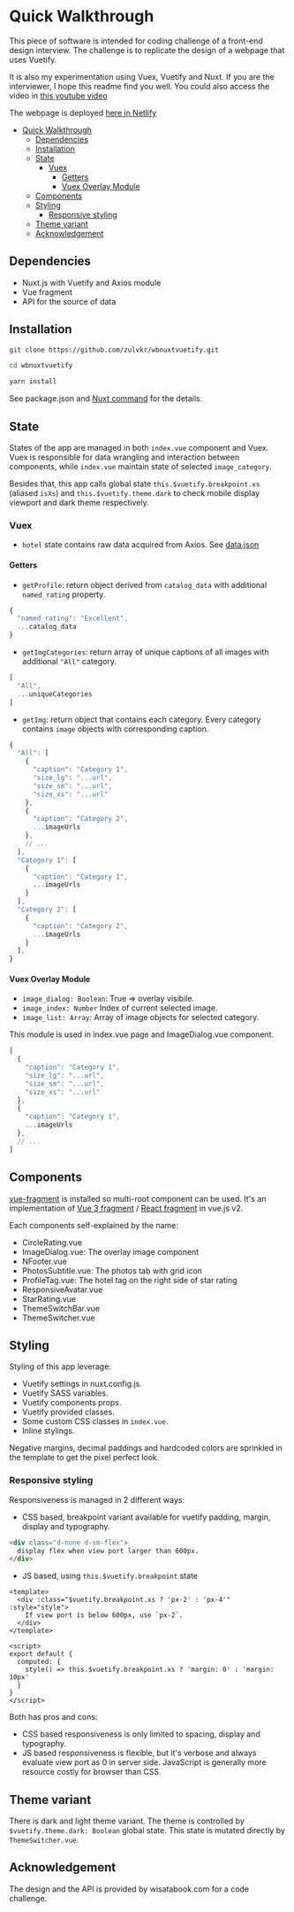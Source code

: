 # Quick Walkthrough

This piece of software is intended for coding challenge of a front-end design interview. The challenge is to replicate the design of a webpage that uses Vuetify.


It is also my experimentation using Vuex, Vuetify and Nuxt. If you are the interviewer, I hope this readme find you well. You could also access the video in [this youtube video](https://youtu.be/tjtzAXCR7G0)

The webpage is deployed [here in Netlify](https://brave-payne-6e0dd1.netlify.app/)

- [Quick Walkthrough](#quick-walkthrough)
  - [Dependencies](#dependencies)
  - [Installation](#installation)
  - [State](#state)
    - [Vuex](#vuex)
      - [Getters](#getters)
      - [Vuex Overlay Module](#vuex-overlay-module)
  - [Components](#components)
  - [Styling](#styling)
    - [Responsive styling](#responsive-styling)
  - [Theme variant](#theme-variant)
  - [Acknowledgement](#acknowledgement)

## Dependencies

- Nuxt.js with Vuetify and Axios module
- Vue fragment
- API for the source of data

## Installation

```bash
git clone https://github.com/zulvkr/wbnuxtvuetify.git

cd wbnuxtvuetify

yarn install
```

See package.json and [Nuxt command](https://nuxtjs.org/docs/2.x/get-started/commands) for the details.

## State

States of the app are managed in both `index.vue` component and Vuex. Vuex is responsible for data wrangling and interaction between components, while `index.vue` maintain state of selected `image_category`.

Besides that, this app calls global state `this.$vuetify.breakpoint.xs` (aliased `isXs`) and `this.$vuetify.theme.dark` to check mobile display viewport and dark theme respectively.

### Vuex

- `hotel` state contains raw data acquired from Axios. See [data.json](./static/data.json)

#### Getters

- `getProfile`: return object derived from `catalog_data` with additional `named_rating` property.

```js
{
  "named_rating": "Excellent",
  ...catalog_data
}
```

- `getImgCategories`: return array of unique captions of all images with additional `"All"` category.

```js
[ 
  "All",
  ...uniqueCategories
]
```

- `getImg`: return object that contains each category. Every category contains `image` objects with corresponding caption.

```js
{
  "All": [
    {
      "caption": "Category 1",
      "size_lg": "...url",
      "size_sm": "...url",
      "size_xs": "...url"
    },
    {
      "caption": "Category 2",
      ...imageUrls
    },
    // ...
  ],
  "Category 1": [
    {
      "caption": "Category 1",
      ...imageUrls
    }
  ],
  "Category 2": [
    {
      "caption": "Category 2",
      ...imageUrls
    }
  ],
}
```

#### Vuex Overlay Module

- `image_dialog: Boolean`: True => overlay visibile.
- `image_index: Number` Index of current selected image.
- `image_list: Array`: Array of image objects for selected category.

This module is used in index.vue page and ImageDialog.vue component.

```js
[
  {
    "caption": "Category 1",
    "size_lg": "...url",
    "size_sm": "...url",
    "size_xs": "...url"
  },
  {
    "caption": "Category 1",
    ...imageUrls
  },
  // ...
]
```

## Components

[vue-fragment](https://github.com/Thunberg087/vue-fragment) is installed so multi-root component can be used. It's an implementation of [Vue 3 fragment](https://v3.vuejs.org/guide/migration/fragments.html#overview) / [React fragment](https://reactjs.org/docs/fragments.html) in vue.js v2.

Each components self-explained by the name:

- CircleRating.vue
- ImageDialog.vue: The overlay image component
- NFooter.vue
- PhotosSubtitle.vue: The photos tab with grid icon
- ProfileTag.vue: The hotel tag on the right side of star rating
- ResponsiveAvatar.vue
- StarRating.vue
- ThemeSwitchBar.vue
- ThemeSwitcher.vue

## Styling

Styling of this app leverage:

- Vuetify settings in nuxt.config.js.
- Vuetify SASS variables.
- Vuetify components props.
- Vuetify provided classes.
- Some custom CSS classes in `index.vue`.
- Inline stylings.

Negative margins, decimal paddings and hardcoded colors are sprinkled in the template to get the pixel perfect look.

### Responsive styling

Responsiveness is managed in 2 different ways:

- CSS based, breakpoint variant available for vuetify padding, margin, display and typography.

```html
<div class="d-none d-sm-flex">
  display flex when view port larger than 600px.
</div>
```

- JS based, using `this.$vuetify.breakpoint` state

```vue
<template>
  <div :class="$vuetify.breakpoint.xs ? 'px-2' : 'px-4'" :style="style">
    If view port is below 600px, use `px-2`.
  </div>
</template>

<script>
export default {
  computed: {
    style() => this.$vuetify.breakpoint.xs ? 'margin: 0' : 'margin: 10px'
  }
}
</script>
```

Both has pros and cons:

- CSS based responsiveness is only limited to spacing, display and typography.
- JS based responsiveness is flexible, but it's verbose and always evaluate view port as 0 in server side. JavaScript is generally more resource costly for browser than CSS.

## Theme variant

There is dark and light theme variant. The theme is controlled by `$vuetify.theme.dark: Boolean` global state. This state is mutated directly by `ThemeSwitcher.vue`.

## Acknowledgement

The design and the API is provided by wisatabook.com for a code challenge.
